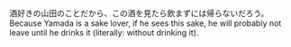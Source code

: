 <tr><td>酒好きの山田のことだから、この酒を見たら飲まずには帰らないだろう。<td><tr><tr><td>Because Yamada is a sake lover, if he sees this sake, he will probably not leave until he drinks it (literally: without drinking it).<td><tr></table>

